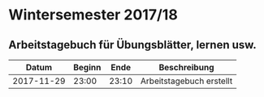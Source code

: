 # Wintersemester 2017/18

## Arbeitstagebuch für Übungsblätter, lernen usw.

| Datum      | Beginn | Ende  | Beschreibung                                           |
|------------|--------|-------|--------------------------------------------------------|
| 2017-11-29 | 23:00  | 23:10 | Arbeitstagebuch erstellt                               |
